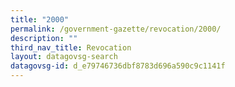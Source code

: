 ```yaml
---
title: "2000"
permalink: /government-gazette/revocation/2000/
description: ""
third_nav_title: Revocation
layout: datagovsg-search
datagovsg-id: d_e79746736dbf8783d696a590c9c1141f
---
```

